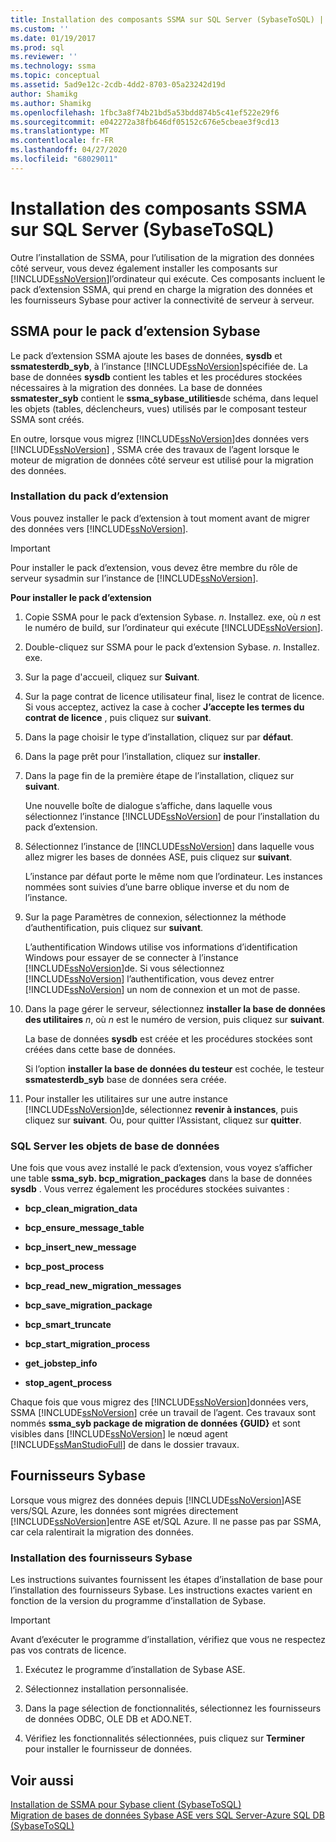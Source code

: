 ```yaml
---
title: Installation des composants SSMA sur SQL Server (SybaseToSQL) | Microsoft Docs
ms.custom: ''
ms.date: 01/19/2017
ms.prod: sql
ms.reviewer: ''
ms.technology: ssma
ms.topic: conceptual
ms.assetid: 5ad9e12c-2cdb-4dd2-8703-05a23242d19d
author: Shamikg
ms.author: Shamikg
ms.openlocfilehash: 1fbc3a8f74b21bd5a53bdd874b5c41ef522e29f6
ms.sourcegitcommit: e042272a38fb646df05152c676e5cbeae3f9cd13
ms.translationtype: MT
ms.contentlocale: fr-FR
ms.lasthandoff: 04/27/2020
ms.locfileid: "68029011"
---
```

# <a name="installing-ssma-components-on-sql-server-sybasetosql"></a>Installation des composants SSMA sur SQL Server (SybaseToSQL)
Outre l’installation de SSMA, pour l’utilisation de la migration des données côté serveur, vous devez également installer les composants sur [!INCLUDE[ssNoVersion](../../includes/ssnoversion-md.md)]l’ordinateur qui exécute. Ces composants incluent le pack d’extension SSMA, qui prend en charge la migration des données et les fournisseurs Sybase pour activer la connectivité de serveur à serveur.  
  
## <a name="ssma-for-sybase-extension-pack"></a>SSMA pour le pack d’extension Sybase  
Le pack d’extension SSMA ajoute les bases de données, **sysdb** et **ssmatesterdb_syb**, à l’instance [!INCLUDE[ssNoVersion](../../includes/ssnoversion-md.md)]spécifiée de. La base de données **sysdb** contient les tables et les procédures stockées nécessaires à la migration des données. La base de données **ssmatester_syb** contient le **ssma_sybase_utilities**de schéma, dans lequel les objets (tables, déclencheurs, vues) utilisés par le composant testeur SSMA sont créés.  
  
En outre, lorsque vous migrez [!INCLUDE[ssNoVersion](../../includes/ssnoversion-md.md)]des données vers [!INCLUDE[ssNoVersion](../../includes/ssnoversion-md.md)] , SSMA crée des travaux de l’agent lorsque le moteur de migration de données côté serveur est utilisé pour la migration des données.  
  
### <a name="installing-the-extension-pack"></a>Installation du pack d’extension  
Vous pouvez installer le pack d’extension à tout moment avant de migrer des données vers [!INCLUDE[ssNoVersion](../../includes/ssnoversion-md.md)].  
  
> [!IMPORTANT]  
> Pour installer le pack d’extension, vous devez être membre du rôle de serveur sysadmin sur l’instance de [!INCLUDE[ssNoVersion](../../includes/ssnoversion-md.md)].  
  
**Pour installer le pack d’extension**  
  
1.  Copie SSMA pour le pack d’extension Sybase. *n*. Installez. exe, où *n* est le numéro de build, sur l’ordinateur qui exécute [!INCLUDE[ssNoVersion](../../includes/ssnoversion-md.md)].  
  
2.  Double-cliquez sur SSMA pour le pack d’extension Sybase. *n*. Installez. exe.  
  
3.  Sur la page d'accueil, cliquez sur **Suivant**.  
  
4.  Sur la page contrat de licence utilisateur final, lisez le contrat de licence. Si vous acceptez, activez la case à cocher **J’accepte les termes du contrat de licence** , puis cliquez sur **suivant**.  
  
5.  Dans la page choisir le type d’installation, cliquez sur par **défaut**.  
  
6.  Dans la page prêt pour l’installation, cliquez sur **installer**.  
  
7.  Dans la page fin de la première étape de l’installation, cliquez sur **suivant**.  
  
    Une nouvelle boîte de dialogue s’affiche, dans laquelle vous sélectionnez l’instance [!INCLUDE[ssNoVersion](../../includes/ssnoversion-md.md)] de pour l’installation du pack d’extension.  
  
8.  Sélectionnez l’instance de [!INCLUDE[ssNoVersion](../../includes/ssnoversion-md.md)] dans laquelle vous allez migrer les bases de données ASE, puis cliquez sur **suivant**.  
  
    L’instance par défaut porte le même nom que l’ordinateur. Les instances nommées sont suivies d’une barre oblique inverse et du nom de l’instance.  
  
9. Sur la page Paramètres de connexion, sélectionnez la méthode d’authentification, puis cliquez sur **suivant**.  
  
    L’authentification Windows utilise vos informations d’identification Windows pour essayer de se connecter à l’instance [!INCLUDE[ssNoVersion](../../includes/ssnoversion-md.md)]de. Si vous sélectionnez [!INCLUDE[ssNoVersion](../../includes/ssnoversion-md.md)] l’authentification, vous devez entrer [!INCLUDE[ssNoVersion](../../includes/ssnoversion-md.md)] un nom de connexion et un mot de passe.  
  
10. Dans la page gérer le serveur, sélectionnez **installer la base de données des utilitaires** *n*, où *n* est le numéro de version, puis cliquez sur **suivant**.  
  
    La base de données **sysdb** est créée et les procédures stockées sont créées dans cette base de données.  
  
    Si l’option **installer la base de données du testeur** est cochée, le testeur **ssmatesterdb_syb** base de données sera créée.  
  
11. Pour installer les utilitaires sur une autre instance [!INCLUDE[ssNoVersion](../../includes/ssnoversion-md.md)]de, sélectionnez **revenir à instances**, puis cliquez sur **suivant**. Ou, pour quitter l’Assistant, cliquez sur **quitter**.  
  
### <a name="sql-server-database-objects"></a>SQL Server les objets de base de données  
Une fois que vous avez installé le pack d’extension, vous voyez s’afficher une table **ssma_syb. bcp_migration_packages** dans la base de données **sysdb** . Vous verrez également les procédures stockées suivantes :  
  
-   **bcp_clean_migration_data**  
  
-   **bcp_ensure_message_table**  
  
-   **bcp_insert_new_message**  
  
-   **bcp_post_process**  
  
-   **bcp_read_new_migration_messages**  
  
-   **bcp_save_migration_package**  
  
-   **bcp_smart_truncate**  
  
-   **bcp_start_migration_process**  
  
-   **get_jobstep_info**  
  
-   **stop_agent_process**  
  
Chaque fois que vous migrez des [!INCLUDE[ssNoVersion](../../includes/ssnoversion-md.md)]données vers, SSMA [!INCLUDE[ssNoVersion](../../includes/ssnoversion-md.md)] crée un travail de l’agent. Ces travaux sont nommés **ssma_syb package de migration de données {GUID}** et sont visibles dans [!INCLUDE[ssNoVersion](../../includes/ssnoversion-md.md)] le nœud agent [!INCLUDE[ssManStudioFull](../../includes/ssmanstudiofull-md.md)] de dans le dossier travaux.  
  
## <a name="sybase-providers"></a>Fournisseurs Sybase  
Lorsque vous migrez des données depuis [!INCLUDE[ssNoVersion](../../includes/ssnoversion-md.md)]ASE vers/SQL Azure, les données sont migrées directement [!INCLUDE[ssNoVersion](../../includes/ssnoversion-md.md)]entre ASE et/SQL Azure. Il ne passe pas par SSMA, car cela ralentirait la migration des données.  
  
### <a name="installing-the-sybase-providers"></a>Installation des fournisseurs Sybase  
Les instructions suivantes fournissent les étapes d’installation de base pour l’installation des fournisseurs Sybase. Les instructions exactes varient en fonction de la version du programme d’installation de Sybase.  
  
> [!IMPORTANT]  
> Avant d’exécuter le programme d’installation, vérifiez que vous ne respectez pas vos contrats de licence.  
  
1.  Exécutez le programme d’installation de Sybase ASE.  
  
2.  Sélectionnez installation personnalisée.  
  
3.  Dans la page sélection de fonctionnalités, sélectionnez les fournisseurs de données ODBC, OLE DB et ADO.NET.  
  
4.  Vérifiez les fonctionnalités sélectionnées, puis cliquez sur **Terminer** pour installer le fournisseur de données.  
  
## <a name="see-also"></a>Voir aussi  
[Installation de SSMA pour Sybase client &#40;SybaseToSQL&#41;](../../ssma/sybase/installing-ssma-for-sybase-client-sybasetosql.md)  
[Migration de bases de données Sybase ASE vers SQL Server-Azure SQL DB &#40;SybaseToSQL&#41;](../../ssma/sybase/migrating-sybase-ase-databases-to-sql-server-azure-sql-db-sybasetosql.md)  
  
